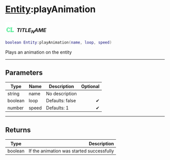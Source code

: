 # [Entity](../entity/README.md):playAnimation

### <img src="../../.gitbook/assets/client.png" width="32" height="32" /> $TITLE_NAME$

```lua
boolean Entity:playAnimation(name, loop, speed)
```

Plays an animation on the entity<br>

-----------------
## Parameters

| Type   | Name | Description | Optional |
| ------ | ---- | ----------- | -------: |
| string | name | No description |  |
| boolean | loop | Defaults: false | ✔ |
| number | speed | Defaults: 1 | ✔ |

-----------------
## Returns

| Type   | Description |
| ------ | ----------: |
| boolean | If the animation was started successfully |
